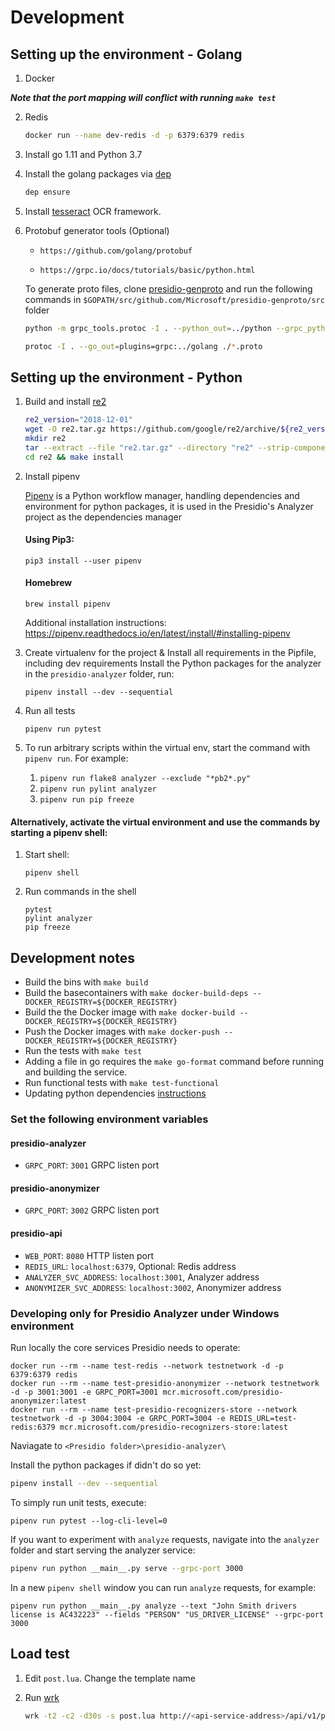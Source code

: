 
# Development

## Setting up the environment - Golang

1. Docker

***Note that the port mapping will conflict with running `make test`***

2. Redis

    ```sh
    docker run --name dev-redis -d -p 6379:6379 redis
    ```

3. Install go 1.11 and Python 3.7

4. Install the golang packages via [dep](https://github.com/golang/dep/releases)

    ```sh
    dep ensure
    ```

5. Install [tesseract](https://github.com/tesseract-ocr/tesseract/wiki) OCR framework.

6. Protobuf generator tools (Optional)

    - `https://github.com/golang/protobuf`

    - `https://grpc.io/docs/tutorials/basic/python.html`

    To generate proto files, clone [presidio-genproto](https://github.com/Microsoft/presidio-genproto) and run the following commands in `$GOPATH/src/github.com/Microsoft/presidio-genproto/src` folder

    ```sh
    python -m grpc_tools.protoc -I . --python_out=../python --grpc_python_out=../python ./*.proto
    ```

    ```sh
    protoc -I . --go_out=plugins=grpc:../golang ./*.proto
    ```

## Setting up the environment - Python

1. Build and install [re2](https://github.com/google/re2)

    ```sh
    re2_version="2018-12-01"
    wget -O re2.tar.gz https://github.com/google/re2/archive/${re2_version}.tar.gz
    mkdir re2 
    tar --extract --file "re2.tar.gz" --directory "re2" --strip-components 1
    cd re2 && make install
    ```

2. Install pipenv

    [Pipenv](https://pipenv.readthedocs.io/en/latest/) is a Python workflow manager, handling dependencies and environment for python packages, it is used in the Presidio's Analyzer project as the dependencies manager
    #### Using Pip3:
    ```
    pip3 install --user pipenv
    ```
    #### Homebrew
    ```
    brew install pipenv
    ```

    Additional installation instructions: https://pipenv.readthedocs.io/en/latest/install/#installing-pipenv

3. Create virtualenv for the project & Install all requirements in the Pipfile, including dev requirements
Install the Python packages for the analyzer in the `presidio-analyzer` folder, run:
    ```
    pipenv install --dev --sequential
    ```

4. Run all tests
    ```
    pipenv run pytest
    ```

5. To run arbitrary scripts within the virtual env, start the command with `pipenv run`. For example:
    1. `pipenv run flake8 analyzer --exclude "*pb2*.py"`
    2. `pipenv run pylint analyzer`
    3. `pipenv run pip freeze`

#### Alternatively, activate the virtual environment and use the commands by starting a pipenv shell:

1. Start shell:

    ```
    pipenv shell
    ```
2. Run commands in the shell

    ```
    pytest
    pylint analyzer
    pip freeze
    ```

## Development notes

- Build the bins with `make build`
- Build the basecontainers with `make docker-build-deps --DOCKER_REGISTRY=${DOCKER_REGISTRY}`
- Build the the Docker image with `make docker-build --DOCKER_REGISTRY=${DOCKER_REGISTRY}`
- Push the Docker images with `make docker-push --DOCKER_REGISTRY=${DOCKER_REGISTRY}`
- Run the tests with `make test`
- Adding a file in go requires the `make go-format` command before running and building the service.
- Run functional tests with `make test-functional`
- Updating python dependencies [instructions](./pipenv_readme.md)

### Set the following environment variables

#### presidio-analyzer

- `GRPC_PORT`: `3001` GRPC listen port

#### presidio-anonymizer

- `GRPC_PORT`: `3002` GRPC listen port

#### presidio-api

- `WEB_PORT`: `8080` HTTP listen port
- `REDIS_URL`: `localhost:6379`, Optional: Redis address
- `ANALYZER_SVC_ADDRESS`: `localhost:3001`, Analyzer address
- `ANONYMIZER_SVC_ADDRESS`: `localhost:3002`, Anonymizer address

### Developing only for Presidio Analyzer under Windows environment
Run locally the core services Presidio needs to operate:
```
docker run --rm --name test-redis --network testnetwork -d -p 6379:6379 redis
docker run --rm --name test-presidio-anonymizer --network testnetwork -d -p 3001:3001 -e GRPC_PORT=3001 mcr.microsoft.com/presidio-anonymizer:latest
docker run --rm --name test-presidio-recognizers-store --network testnetwork -d -p 3004:3004 -e GRPC_PORT=3004 -e REDIS_URL=test-redis:6379 mcr.microsoft.com/presidio-recognizers-store:latest
```
Naviagate to `<Presidio folder>\presidio-analyzer\`

Install the python packages if didn't do so yet:
```sh
pipenv install --dev --sequential
```

To simply run unit tests, execute:
```
pipenv run pytest --log-cli-level=0
```

If you want to experiment with `analyze` requests, navigate into the `analyzer` folder and start serving the analyzer service:
```sh
pipenv run python __main__.py serve --grpc-port 3000
```

In a new `pipenv shell` window you can run `analyze` requests, for example:
```
pipenv run python __main__.py analyze --text "John Smith drivers license is AC432223" --fields "PERSON" "US_DRIVER_LICENSE" --grpc-port 3000
```



## Load test

1. Edit  `post.lua`. Change the template name
2. Run [wrk](https://github.com/wg/wrk)

    ```sh
    wrk -t2 -c2 -d30s -s post.lua http://<api-service-address>/api/v1/projects/<my-project>/analyze
    ```
